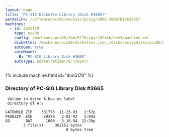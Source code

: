 ```yaml
---
layout: page
title: "PC-SIG Diskette Library (Disk #3665)"
permalink: /software/pcx86/sw/misc/pcsig/3000-3999/DISK3665/
machines:
  - id: ibm5170
    type: pcx86
    config: /machines/pcx86/ibm/5170/cga/1024kb/rev3/machine.xml
    diskettes: /machines/pcx86/diskettes.json,/disks/pcsigdisks/pcx86/diskettes.json
    autoGen: true
    autoMount:
      B: "PC-SIG Library Disk #3665"
    autoType: $date\r$time\rB:\rDIR\r
---
```


{% include machine.html id="ibm5170" %}

### Directory of PC-SIG Library Disk #3665

     Volume in drive A has no label
     Directory of A:\

    GATEWRLD ZIP    331773  11-23-93   2:57p
    PKUNZIP  EXE     29378   2-01-93   2:04a
    GO       BAT      1000   3-16-94  12:29p
            3 file(s)     362151 bytes
                               0 bytes free
